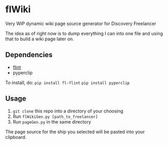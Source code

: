 # flWiki
Very WIP dynamic wiki page source generator for Discovery Freelancer 

The idea as of right now is to dump everything I can into one file and using that to build a wiki page later on.

## Dependencies
- [flint](https://github.com/biqqles/flint)
- pyperclip

To install, do:
`pip install fl-flint`
`pip install pyperclip`

## Usage
1. `git clone` this repo into a directory of your choosing
2. Run `flWikiGen.py [path_to_freelancer]`
3. Run `pageGen.py` in the same directory

The page source for the ship you selected will be pasted into your clipboard.

